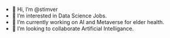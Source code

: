 - 👋 Hi, I’m @stimver
- 👀 I’m interested in Data Science Jobs.
- 🌱 I’m currently working on AI and Metaverse for elder health.
- 💞️ I’m looking to collaborate Artificial Intelligance.


<!---
stimver/stimver is a ✨ special ✨ repository because its `README.md` (this file) appears on your GitHub profile.
You can click the Preview link to take a look at your changes.
--->
